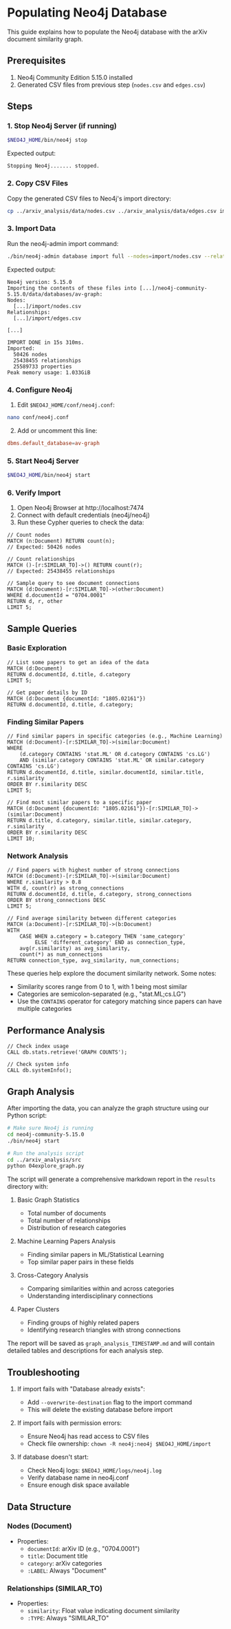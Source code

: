 # Populating Neo4j Database

This guide explains how to populate the Neo4j database with the arXiv document similarity graph.

## Prerequisites

1. Neo4j Community Edition 5.15.0 installed
2. Generated CSV files from previous step (`nodes.csv` and `edges.csv`)

## Steps

### 1. Stop Neo4j Server (if running)
```bash
$NEO4J_HOME/bin/neo4j stop
```

Expected output:
```
Stopping Neo4j....... stopped.
```

### 2. Copy CSV Files
Copy the generated CSV files to Neo4j's import directory:
```bash
cp ../arxiv_analysis/data/nodes.csv ../arxiv_analysis/data/edges.csv import/
```

### 3. Import Data
Run the neo4j-admin import command:
```bash
./bin/neo4j-admin database import full --nodes=import/nodes.csv --relationships=import/edges.csv --overwrite-destination av-graph
```

Expected output:
```
Neo4j version: 5.15.0
Importing the contents of these files into [...]/neo4j-community-5.15.0/data/databases/av-graph:
Nodes:
  [...]/import/nodes.csv
Relationships:
  [...]/import/edges.csv

[...]

IMPORT DONE in 15s 310ms. 
Imported:
  50426 nodes
  25438455 relationships
  25589733 properties
Peak memory usage: 1.033GiB
```

### 4. Configure Neo4j

1. Edit `$NEO4J_HOME/conf/neo4j.conf`:
```bash
nano conf/neo4j.conf
```

2. Add or uncomment this line:
```conf
dbms.default_database=av-graph
```

### 5. Start Neo4j Server
```bash
$NEO4J_HOME/bin/neo4j start
```

### 6. Verify Import

1. Open Neo4j Browser at http://localhost:7474
2. Connect with default credentials (neo4j/neo4j)
3. Run these Cypher queries to check the data:

```cypher
// Count nodes
MATCH (n:Document) RETURN count(n);
// Expected: 50426 nodes

// Count relationships
MATCH ()-[r:SIMILAR_TO]->() RETURN count(r);
// Expected: 25438455 relationships

// Sample query to see document connections
MATCH (d:Document)-[r:SIMILAR_TO]->(other:Document)
WHERE d.documentId = "0704.0001"
RETURN d, r, other
LIMIT 5;
```

## Sample Queries

### Basic Exploration

```cypher
// List some papers to get an idea of the data
MATCH (d:Document) 
RETURN d.documentId, d.title, d.category
LIMIT 5;

// Get paper details by ID
MATCH (d:Document {documentId: "1805.02161"})
RETURN d.documentId, d.title, d.category;
```

### Finding Similar Papers

```cypher
// Find similar papers in specific categories (e.g., Machine Learning)
MATCH (d:Document)-[r:SIMILAR_TO]->(similar:Document)
WHERE 
    (d.category CONTAINS 'stat.ML' OR d.category CONTAINS 'cs.LG')
    AND (similar.category CONTAINS 'stat.ML' OR similar.category CONTAINS 'cs.LG')
RETURN d.documentId, d.title, similar.documentId, similar.title, r.similarity
ORDER BY r.similarity DESC
LIMIT 5;

// Find most similar papers to a specific paper
MATCH (d:Document {documentId: "1805.02161"})-[r:SIMILAR_TO]->(similar:Document)
RETURN d.title, d.category, similar.title, similar.category, r.similarity
ORDER BY r.similarity DESC
LIMIT 10;
```

### Network Analysis

```cypher
// Find papers with highest number of strong connections
MATCH (d:Document)-[r:SIMILAR_TO]->(similar:Document)
WHERE r.similarity > 0.8
WITH d, count(r) as strong_connections
RETURN d.documentId, d.title, d.category, strong_connections
ORDER BY strong_connections DESC
LIMIT 5;

// Find average similarity between different categories
MATCH (a:Document)-[r:SIMILAR_TO]->(b:Document)
WITH 
    CASE WHEN a.category = b.category THEN 'same_category' 
         ELSE 'different_category' END as connection_type,
    avg(r.similarity) as avg_similarity,
    count(*) as num_connections
RETURN connection_type, avg_similarity, num_connections;
```

These queries help explore the document similarity network. Some notes:
- Similarity scores range from 0 to 1, with 1 being most similar
- Categories are semicolon-separated (e.g., "stat.ML;cs.LG")
- Use the `CONTAINS` operator for category matching since papers can have multiple categories

## Performance Analysis

```cypher
// Check index usage
CALL db.stats.retrieve('GRAPH COUNTS');

// Check system info
CALL db.systemInfo();
```

## Graph Analysis

After importing the data, you can analyze the graph structure using our Python script:

```bash
# Make sure Neo4j is running
cd neo4j-community-5.15.0
./bin/neo4j start

# Run the analysis script
cd ../arxiv_analysis/src
python 04explore_graph.py
```

The script will generate a comprehensive markdown report in the `results` directory with:

1. Basic Graph Statistics
   - Total number of documents
   - Total number of relationships
   - Distribution of research categories

2. Machine Learning Papers Analysis
   - Finding similar papers in ML/Statistical Learning
   - Top similar paper pairs in these fields

3. Cross-Category Analysis
   - Comparing similarities within and across categories
   - Understanding interdisciplinary connections

4. Paper Clusters
   - Finding groups of highly related papers
   - Identifying research triangles with strong connections

The report will be saved as `graph_analysis_TIMESTAMP.md` and will contain detailed tables and descriptions for each analysis step.

## Troubleshooting

1. If import fails with "Database already exists":
   - Add `--overwrite-destination` flag to the import command
   - This will delete the existing database before import

2. If import fails with permission errors:
   - Ensure Neo4j has read access to CSV files
   - Check file ownership: `chown -R neo4j:neo4j $NEO4J_HOME/import`

3. If database doesn't start:
   - Check Neo4j logs: `$NEO4J_HOME/logs/neo4j.log`
   - Verify database name in neo4j.conf
   - Ensure enough disk space available

## Data Structure

### Nodes (Document)
- Properties:
  - `documentId`: arXiv ID (e.g., "0704.0001")
  - `title`: Document title
  - `category`: arXiv categories
  - `:LABEL`: Always "Document"

### Relationships (SIMILAR_TO)
- Properties:
  - `similarity`: Float value indicating document similarity
  - `:TYPE`: Always "SIMILAR_TO"
